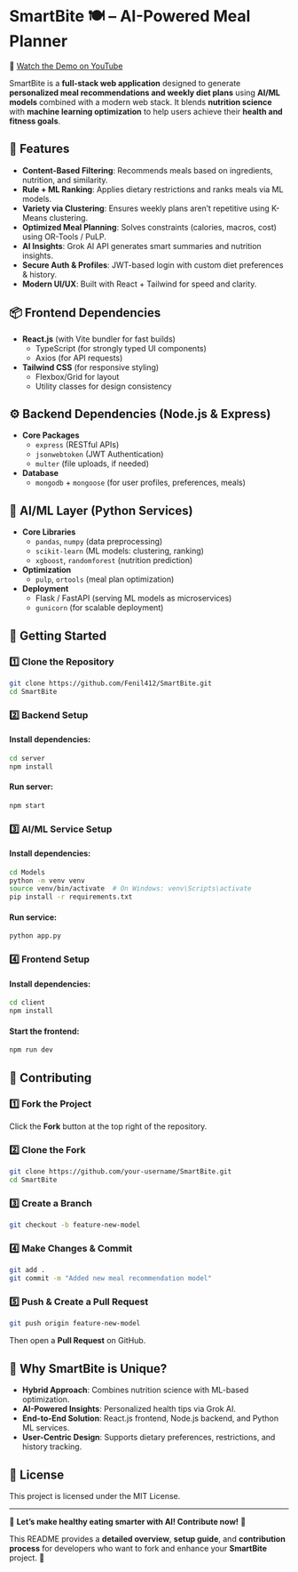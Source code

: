 # SmartBite 🍽️ – AI-Powered Meal Planner

🎥 [Watch the Demo on YouTube](https://youtu.be/oOi-JO964K0?si=3IaJPU_74WhA7m2P) 

SmartBite is a **full-stack web application** designed to generate **personalized meal recommendations and weekly diet plans** using **AI/ML models** combined with a modern web stack. It blends **nutrition science** with **machine learning optimization** to help users achieve their **health and fitness goals**.

## 🌟 Features
- **Content-Based Filtering**: Recommends meals based on ingredients, nutrition, and similarity.
- **Rule + ML Ranking**: Applies dietary restrictions and ranks meals via ML models.
- **Variety via Clustering**: Ensures weekly plans aren’t repetitive using K-Means clustering.
- **Optimized Meal Planning**: Solves constraints (calories, macros, cost) using OR-Tools / PuLP.
- **AI Insights**: Grok AI API generates smart summaries and nutrition insights.
- **Secure Auth & Profiles**: JWT-based login with custom diet preferences & history.
- **Modern UI/UX**: Built with React + Tailwind for speed and clarity.

## 📦 Frontend Dependencies
- **React.js** (with Vite bundler for fast builds)
  - TypeScript (for strongly typed UI components)
  - Axios (for API requests)
- **Tailwind CSS** (for responsive styling)
  - Flexbox/Grid for layout
  - Utility classes for design consistency

## ⚙️ Backend Dependencies (Node.js & Express)
- **Core Packages**
  - `express` (RESTful APIs)
  - `jsonwebtoken` (JWT Authentication)
  - `multer` (file uploads, if needed)
- **Database**
  - `mongodb` + `mongoose` (for user profiles, preferences, meals)


## 🤖 AI/ML Layer (Python Services)
- **Core Libraries**
  - `pandas`, `numpy` (data preprocessing)
  - `scikit-learn` (ML models: clustering, ranking)
  - `xgboost`, `randomforest` (nutrition prediction)
- **Optimization**
  - `pulp`, `ortools` (meal plan optimization)
- **Deployment**
  - Flask / FastAPI (serving ML models as microservices)
  - `gunicorn` (for scalable deployment)

## 🚀 Getting Started

### 1️⃣ Clone the Repository
```bash
git clone https://github.com/Fenil412/SmartBite.git
cd SmartBite
````

### 2️⃣ Backend Setup

#### Install dependencies:

```bash
cd server
npm install
```

#### Run server:

```bash
npm start
```

### 3️⃣ AI/ML Service Setup

#### Install dependencies:

```bash
cd Models
python -m venv venv
source venv/bin/activate  # On Windows: venv\Scripts\activate
pip install -r requirements.txt
```

#### Run service:

```bash
python app.py
```

### 4️⃣ Frontend Setup

#### Install dependencies:

```bash
cd client
npm install
```

#### Start the frontend:

```bash
npm run dev
```

## 🔄 Contributing

### 1️⃣ Fork the Project

Click the **Fork** button at the top right of the repository.

### 2️⃣ Clone the Fork

```bash
git clone https://github.com/your-username/SmartBite.git
cd SmartBite
```

### 3️⃣ Create a Branch

```bash
git checkout -b feature-new-model
```

### 4️⃣ Make Changes & Commit

```bash
git add .
git commit -m "Added new meal recommendation model"
```

### 5️⃣ Push & Create a Pull Request

```bash
git push origin feature-new-model
```

Then open a **Pull Request** on GitHub.

## 🎯 Why SmartBite is Unique?

* **Hybrid Approach**: Combines nutrition science with ML-based optimization.
* **AI-Powered Insights**: Personalized health tips via Grok AI.
* **End-to-End Solution**: React.js frontend, Node.js backend, and Python ML services.
* **User-Centric Design**: Supports dietary preferences, restrictions, and history tracking.

## 📜 License

This project is licensed under the MIT License.

---

🚀 **Let’s make healthy eating smarter with AI! Contribute now!** 🚀


This README provides a **detailed overview**, **setup guide**, and **contribution process** for developers who want to fork and enhance your **SmartBite** project. 🚀

```

